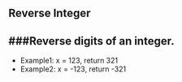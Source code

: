## Reverse Integer
###Reverse digits of an integer.
------
+ Example1: x = 123, return 321
+ Example2: x = -123, return -321